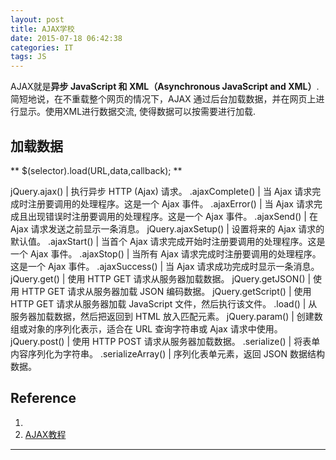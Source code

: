 ```yaml
---
layout: post
title: AJAX学校
date: 2015-07-18 06:42:38
categories: IT
tags: JS
---
```


AJAX就是**异步 JavaScript 和 XML（Asynchronous JavaScript and XML）**. 简短地说，在不重载整个网页的情况下，AJAX 通过后台加载数据，并在网页上进行显示。使用XML进行数据交流, 使得数据可以按需要进行加载.

## 加载数据  
** $(selector).load(URL,data,callback); **



jQuery.ajax()	|  执行异步 HTTP (Ajax) 请求。
.ajaxComplete()	|  当 Ajax 请求完成时注册要调用的处理程序。这是一个 Ajax 事件。
.ajaxError()	|  当 Ajax 请求完成且出现错误时注册要调用的处理程序。这是一个 Ajax 事件。
.ajaxSend()	|  在 Ajax 请求发送之前显示一条消息。
jQuery.ajaxSetup()	|  设置将来的 Ajax 请求的默认值。
.ajaxStart()	|  当首个 Ajax 请求完成开始时注册要调用的处理程序。这是一个 Ajax 事件。
.ajaxStop()	|  当所有 Ajax 请求完成时注册要调用的处理程序。这是一个 Ajax 事件。
.ajaxSuccess()	|  当 Ajax 请求成功完成时显示一条消息。
jQuery.get()	|  使用 HTTP GET 请求从服务器加载数据。
jQuery.getJSON()	|  使用 HTTP GET 请求从服务器加载 JSON 编码数据。
jQuery.getScript()	|  使用 HTTP GET 请求从服务器加载 JavaScript 文件，然后执行该文件。
.load()	|  从服务器加载数据，然后把返回到 HTML 放入匹配元素。
jQuery.param()	|  创建数组或对象的序列化表示，适合在 URL 查询字符串或 Ajax 请求中使用。
jQuery.post()	|  使用 HTTP POST 请求从服务器加载数据。
.serialize()	|  将表单内容序列化为字符串。
.serializeArray()	|  序列化表单元素，返回 JSON 数据结构数据。

## Reference
1. [](http://www.w3school.com.cn/jquery/jquery_ref_ajax.asp)
2. [AJAX教程](http://www.w3school.com.cn/ajax/index.asp)

------

